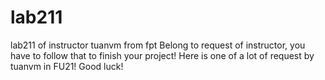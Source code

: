 # lab211
lab211 of instructor tuanvm from fpt
Belong to request of instructor, you have to follow that to finish your project!
Here is one of a lot of request by tuanvm in FU21!
Good luck!
